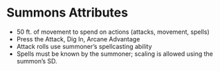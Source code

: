 # Summons Attributes

- 50 ft. of movement to spend on actions (attacks, movement, spells)
- Press the Attack, Dig In, Arcane Advantage
- Attack rolls use summoner’s spellcasting ability
- Spells must be known by the summoner; scaling is allowed using the summon’s SD.
